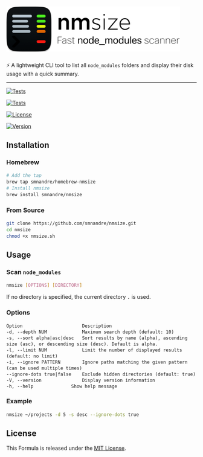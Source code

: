 <h1>
<picture>
  <source media="(prefers-color-scheme: dark)" srcset="nmsize-dark.png">
  <source media="(prefers-color-scheme: light)" srcset="nmsize.png">
  <img width="460" alt="nmsize - Fast node_modules size scanner" src="nmsize.png" />
</picture>
</h1>

⚡ A lightweight CLI tool to list all `node_modules` folders and display their disk usage with a quick summary.

---

<p align="center">

[![Tests](https://img.shields.io/github/actions/workflow/status/smnandre/nmsize/test.yml?label=Tests&logo=github)](https://github.com/smnandre/nmsize/actions/workflows/test.yml)

[![Tests](https://img.shields.io/github/actions/workflow/status/smnandre/nmsize/test.yml?label=Tests&logo=github)](https://github.com/smnandre/nmsize/actions/workflows/test.yml)

</p>

[![License](https://img.shields.io/github/license/smnandre/nmsize?logo=mit)](https://github.com/smnandre/nmsize/blob/main/LICENSE)

[![Version](https://img.shields.io/github/v/tag/smnandre/nmsize?label=Version&logo=semver)](https://github.com/smnandre/nmsize/releases)


## Installation

### Homebrew

```bash
# Add the tap
brew tap smnandre/homebrew-nmsize
# Install nmsize
brew install smnandre/nmsize
```

### From Source

```bash
git clone https://github.com/smnandre/nmsize.git
cd nmsize
chmod +x nmsize.sh
```

## Usage

### Scan `node_modules`

```bash
nmsize [OPTIONS] [DIRECTORY]
```

If no directory is specified, the current directory `.` is used.

### Options

```
Option	                    Description
-d, --depth NUM	            Maximum search depth (default: 10)
-s, --sort alpha|asc|desc   Sort results by name (alpha), ascending size (asc), or descending size (desc). Default is alpha.
-l, --limit NUM	            Limit the number of displayed results (default: no limit)
-i, --ignore PATTERN	    Ignore paths matching the given pattern (can be used multiple times)
--ignore-dots true|false    Exclude hidden directories (default: true)
-V, --version	            Display version information
-h, --help	            Show help message
```

### Example

```bash
nmsize ~/projects -d 5 -s desc --ignore-dots true
```

## License

This Formula is released under the [MIT License](LICENSE).
